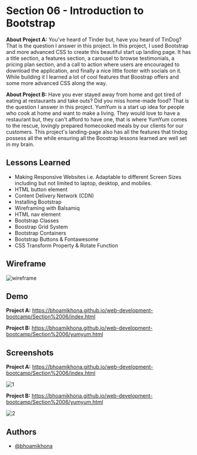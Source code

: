 
# Section 06 - Introduction to Bootstrap

**About Project A:** You've heard of Tinder but, have you heard of TinDog? That is the question I answer in this project. In this project, I used Bootstrap and more advanced CSS to create this beautiful start up landing page. It has a title section, a features section, a carousel to browse testimonials, a pricing plan section, and a call to action where users are encouraged to download the application, and finally a nice little footer with socials on it. While building it I learned a lot of cool features that Boostrap offers and some more advanced CSS along the way.

**About Project B:** Have you ever stayed away from home and got tired of eating at restaurants and take outs? Did you miss home-made food? That is the question I answer in this project. YumYum is a start up idea for people who cook at home and want to make a living. They would love to have a restaurant but, they can't afford to have one, that is where YumYum comes to the rescue, lovingly prepared homecooked meals by our clients for our customers. This project's landing-page also has all the features that tindog possess all the while ensuring all the Boostrap lessons learned are well set in my brain. 
## Lessons Learned

- Making Responsive Websites i.e. Adaptable to different Screen Sizes including but not limited to laptop, desktop, and mobiles.
- HTML button element
- Content Delivery Network (CDN)
- Installing Bootstrap
- Wireframing with Balsamiq
- HTML nav element
- Bootstrap Classes
- Boostrap Grid System
- Bootstrap Containers
- Bootstrap Buttons & Fontawesome
- CSS Transform Property & Rotate Function
## Wireframe
![wireframe](https://user-images.githubusercontent.com/50435319/201647687-e0adc15a-3e25-4dd2-afa4-52337ed0b2cd.PNG)

## Demo

**Project A:** https://bhoamikhona.github.io/web-development-bootcamp/Section%2006/index.html

**Project B:** https://bhoamikhona.github.io/web-development-bootcamp/Section%2006/yumyum.html

## Screenshots

**Project A:** https://bhoamikhona.github.io/web-development-bootcamp/Section%2006/index.html

![1](https://user-images.githubusercontent.com/50435319/201648635-54c79fe6-9f43-4491-ac03-da365d3391f1.PNG)

**Project B:** https://bhoamikhona.github.io/web-development-bootcamp/Section%2006/yumyum.html

![2](https://user-images.githubusercontent.com/50435319/201648974-2498f31d-0d0f-4ce6-b2f4-6994480b4160.PNG)

## Authors

- [@bhoamikhona](https://github.com/bhoamikhona)

